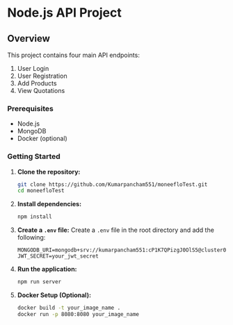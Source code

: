 
# Node.js API Project

## Overview

This project contains four main API endpoints:

1. User Login
2. User Registration
3. Add Products
4. View Quotations

### Prerequisites

- Node.js
- MongoDB
- Docker (optional)

### Getting Started

1. **Clone the repository:**
    ```sh
    git clone https://github.com/Kumarpancham551/moneefloTest.git
    cd moneefloTest
    ```
2. **Install dependencies:**
    ```sh
    npm install
    ```
3. **Create a `.env` file:**
    Create a `.env` file in the root directory and add the following:
    ```
    MONGODB_URI=mongodb+srv://kumarpancham551:cP1K7QPizgJ0OlS5@cluster0.flqnjl3.mongodb.net/
    JWT_SECRET=your_jwt_secret
    ```
4. **Run the application:**
    ```sh
    npm run server
    ```
5. **Docker Setup (Optional):**
    ```sh
    docker build -t your_image_name .
    docker run -p 8080:8080 your_image_name
    ```
